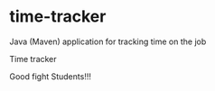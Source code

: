 # time-tracker
Java (Maven) application for tracking time on the job

Time tracker

Good fight Students!!!
